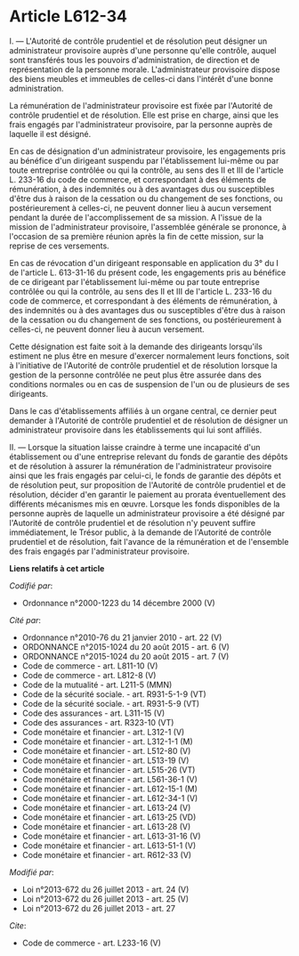 # Article L612-34

I. ― L'Autorité de contrôle prudentiel et de résolution peut désigner un administrateur provisoire auprès d'une personne
qu'elle contrôle, auquel sont transférés tous les pouvoirs d'administration, de direction et de représentation de la personne
morale. L'administrateur provisoire dispose des biens meubles et immeubles de celles-ci dans l'intérêt d'une bonne
administration. 

La rémunération de l'administrateur provisoire est fixée par l'Autorité de contrôle prudentiel et de résolution. Elle est
prise en charge, ainsi que les frais engagés par l'administrateur provisoire, par la personne auprès de laquelle il est
désigné. 

En cas de désignation d'un administrateur provisoire, les engagements pris au bénéfice d'un dirigeant suspendu par
l'établissement lui-même ou par toute entreprise contrôlée ou qui la contrôle, au sens des II et III de l'article L. 233-16
du code de commerce, et correspondant à des éléments de rémunération, à des indemnités ou à des avantages dus ou susceptibles
d'être dus à raison de la cessation ou du changement de ses fonctions, ou postérieurement à celles-ci, ne peuvent donner lieu
à aucun versement pendant la durée de l'accomplissement de sa mission. A l'issue de la mission de l'administrateur
provisoire, l'assemblée générale se prononce, à l'occasion de sa première réunion après la fin de cette mission, sur la
reprise de ces versements. 

En cas de révocation d'un dirigeant responsable en application du 3° du I de l'article L. 613-31-16 du présent code, les
engagements pris au bénéfice de ce dirigeant par l'établissement lui-même ou par toute entreprise contrôlée ou qui la
contrôle, au sens des II et III de l'article L. 233-16 du code de commerce, et correspondant à des éléments de rémunération,
à des indemnités ou à des avantages dus ou susceptibles d'être dus à raison de la cessation ou du changement de ses
fonctions, ou postérieurement à celles-ci, ne peuvent donner lieu à aucun versement. 

Cette désignation est faite soit à la demande des dirigeants lorsqu'ils estiment ne plus être en mesure d'exercer normalement
leurs fonctions, soit à l'initiative de l'Autorité de contrôle prudentiel et de résolution lorsque la gestion de la personne
contrôlée ne peut plus être assurée dans des conditions normales ou en cas de suspension de l'un ou de plusieurs de ses
dirigeants. 

Dans le cas d'établissements affiliés à un organe central, ce dernier peut demander à l'Autorité de contrôle prudentiel et de
résolution de désigner un administrateur provisoire dans les établissements qui lui sont affiliés. 

II. ― Lorsque la situation laisse craindre à terme une incapacité d'un établissement ou d'une entreprise relevant du fonds de
garantie des dépôts et de résolution à assurer la rémunération de l'administrateur provisoire ainsi que les frais engagés par
celui-ci, le fonds de garantie des dépôts et de résolution peut, sur proposition de l'Autorité de contrôle prudentiel et de
résolution, décider d'en garantir le paiement au prorata éventuellement des différents mécanismes mis en œuvre. Lorsque les
fonds disponibles de la personne auprès de laquelle un administrateur provisoire a été désigné par l'Autorité de contrôle
prudentiel et de résolution n'y peuvent suffire immédiatement, le Trésor public, à la demande de l'Autorité de contrôle
prudentiel et de résolution, fait l'avance de la rémunération et de l'ensemble des frais engagés par l'administrateur
provisoire.

**Liens relatifs à cet article**

_Codifié par_:

  - Ordonnance n°2000-1223 du 14 décembre 2000 (V)

_Cité par_:

  - Ordonnance n°2010-76 du 21 janvier 2010 - art. 22 (V)
  - ORDONNANCE n°2015-1024 du 20 août 2015 - art. 6 (V)
  - ORDONNANCE n°2015-1024 du 20 août 2015 - art. 7 (V)
  - Code de commerce - art. L811-10 (V)
  - Code de commerce - art. L812-8 (V)
  - Code de la mutualité - art. L211-5 (MMN)
  - Code de la sécurité sociale. - art. R931-5-1-9 (VT)
  - Code de la sécurité sociale. - art. R931-5-9 (VT)
  - Code des assurances - art. L311-15 (V)
  - Code des assurances - art. R323-10 (VT)
  - Code monétaire et financier - art. L312-1 (V)
  - Code monétaire et financier - art. L312-1-1 (M)
  - Code monétaire et financier - art. L512-80 (V)
  - Code monétaire et financier - art. L513-19 (V)
  - Code monétaire et financier - art. L515-26 (VT)
  - Code monétaire et financier - art. L561-36-1 (V)
  - Code monétaire et financier - art. L612-15-1 (M)
  - Code monétaire et financier - art. L612-34-1 (V)
  - Code monétaire et financier - art. L613-24 (V)
  - Code monétaire et financier - art. L613-25 (VD)
  - Code monétaire et financier - art. L613-28 (V)
  - Code monétaire et financier - art. L613-31-16 (V)
  - Code monétaire et financier - art. L613-51-1 (V)
  - Code monétaire et financier - art. R612-33 (V)

_Modifié par_:

  - Loi n°2013-672 du 26 juillet 2013 - art. 24 (V)
  - Loi n°2013-672 du 26 juillet 2013 - art. 25 (V)
  - Loi n°2013-672 du 26 juillet 2013 - art. 27

_Cite_:

  - Code de commerce - art. L233-16 (V)
